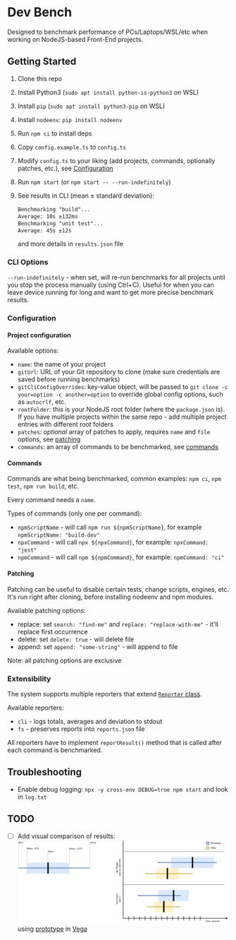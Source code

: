 # Dev Bench

Designed to benchmark performance of PCs/Laptops/WSL/etc when working on NodeJS-based Front-End projects.

## Getting Started

1. Clone this repo
2. Install Python3 (`sudo apt install python-is-python3` on WSL)
3. Install `pip` (`sudo apt install python3-pip` on WSL)
4. Install `nodeenv`: `pip install nodeenv`
5. Run `npm ci` to install deps
6. Copy `config.example.ts` to `config.ts`
7. Modify `config.ts` to your liking (add projects, commands, optionally patches, etc.), see [Configuration](#configuration)
8. Run `npm start` (or `npm start -- --run-indefinitely`)
9. See results in CLI (mean ± standard deviation):

   ```
   Benchmarking "build"...
   Average: 10s ±132ms
   Benchmarking "unit test"...
   Average: 45s ±12s
   ```

   and more details in `results.json` file

### CLI Options

`--run-indefinitely` - when set, will re-run benchmarks for all projects until you stop the process manually (using Ctrl+C). Useful for when you can leave device running for long and want to get more precise benchmark results.

### Configuration

#### Project configuration

Available options:

- `name`: the name of your project
- `gitUrl`: URL of your Git repository to clone (make sure credentials are saved before running benchmarks)
- `gitCliConfigOverrides`: key-value object, will be passed to `git clone -c your=option -c another=option` to override global config options, such as `autocrlf`, etc.
- `rootFolder`: this is your NodeJS root folder (where the `package.json` is). If you have multiple projects within the same repo - add multiple project entries with different root folders
- `patches`: _optional_ array of patches to apply, requires `name` and `file` options, see [patching](#patching)
- `commands`: an array of commands to be benchmarked, see [commands](#commands)

#### Commands

Commands are what being benchmarked, common examples: `npm ci`, `npm test`, `npm run build`, etc.

Every command needs a `name`.

Types of commands (only one per command):

- `npmScriptName` - will call `npm run ${npmScriptName}`, for example `npmScriptName: "build-dev"`
- `npxCommand` - will call `npx ${npxCommand}`, for example: `npxCommand: "jest"`
- `npmCommand` - will call `npm ${npmCommand}`, for example: `npmCommand: "ci"`

#### Patching

Patching can be useful to disable certain tests, change scripts, engines, etc. It's run right after cloning, before installing nodeenv and npm modules.

Available patching options:

- replace: set `search: "find-me"` and `replace: "replace-with-me"` - it'll replace first occurrence
- delete: set `delete: true` - will delete file
- append: set `append: "some-string"` - will append to file

Note: all patching options are exclusive <!-- TODO: make it apparent in types -->

### Extensibility

The system supports multiple reporters that extend [`Reporter` class](./reporters/Reporter.ts).

Available reporters:

- `cli` - logs totals, averages and deviation to stdout
- `fs` - preserves reports into `reports.json` file

All reporters have to implement `reportResult()` method that is called after each command is benchmarked.

<!-- TODO: add visual reporter, probably at the end of all benchmarks? -->

## Troubleshooting

- Enable debug logging: `npx -y cross-env DEBUG=true npm start` and look in `log.txt`

## TODO

- [ ] Add visual comparison of results: ![chart design](design.png) using [prototype](design.json) in [Vega](https://vega.github.io/editor)
